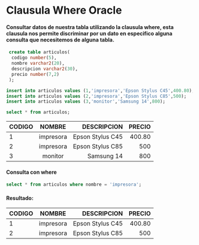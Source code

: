 # Clausula Where Oracle
#### Consultar datos de nuestra tabla utilizando la clausula where, esta clausula nos permite discriminar por un dato en especifico alguna consulta que necesitemos de alguna tabla.

```sql
 create table articulos(
  codigo number(5),
  nombre varchar2(20),
  descripcion varchar2(30),
  precio number(7,2)
 );
 ```
 
 ```sql
 insert into articulos values (1,'impresora','Epson Stylus C45',400.80);
 insert into articulos values (2,'impresora','Epson Stylus C85',500);
 insert into articulos values (3,'monitor','Samsung 14',800);
 ```
 
 ```sql
 select * from articulos;
 ```
 
 | CODIGO            | NOMBRE           |  DESCRIPCION   |   PRECIO   |
 | ------------------|:----------------:|---------------:|-----------:|
 | 1            | impresora           |  Epson Stylus C45   |   400.80   |
 | 2            | impresora           |  Epson Stylus C85   |   500   |
 | 3            | monitor           |  Samsung 14   |   800   |
 
 #### Consulta con where
  ```sql
 select * from articulos where nombre = 'impresora';
 ```
 #### Resultado: 
 | CODIGO            | NOMBRE           |  DESCRIPCION   |   PRECIO   |
 | ------------------|:----------------:|---------------:|-----------:|
 | 1            | impresora           |  Epson Stylus C45   |   400.80   |
 | 2            | impresora           |  Epson Stylus C85   |   500   |

 
 
